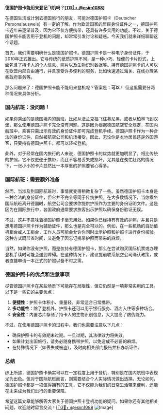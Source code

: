 **德国护照卡能用来登记飞机吗？[[TG💪+ @esim1088](https://t.me/s/esim1088)]**

在德国生活或计划去德国旅行的朋友，可能对德国护照卡（Deutscher Personalausweis）有一定的了解。作为欧盟国家的居民身份证件之一，德国护照卡近年来逐渐普及，因为它不仅方便携带，还具有许多实用的功能。不过，关于德国护照卡能否用于登机的问题，却常常引发讨论和疑惑。今天我们就来详细聊聊这个话题。

首先，我们需要明确什么是德国护照卡。德国护照卡是一种电子身份证件，于2010年正式推出。它与传统的纸质护照不同，是一种小巧、轻便的卡片形式，上面包含了持卡人的个人信息、照片以及生物识别数据等。持有德国护照卡的人可以在欧盟内部自由通行，并且享受许多便利的服务，比如快速通过海关、在线办理某些政府事务等。

那么问题来了：德国护照卡能不能用来登机呢？答案是：**可以！** 但这里需要分两种情况来具体分析。

### 国内航班：没问题！

如果你乘坐的是德国境内的航班，比如从法兰克福飞往慕尼黑，或者从柏林飞到汉堡，那么使用德国护照卡完全没有问题。这是因为根据德国航空安全规定，在国内航班中，乘客只需出示有效的身份证件即可完成登机手续。德国护照卡作为一种合法的身份证件，自然被航空公司和机场接受。因此，无论你是本地居民还是外国游客，只要持有德国护照卡，都可以轻松登机。

此外，对于经常在国内旅行的人来说，德国护照卡的优势就更加明显了。相比传统的护照，它不仅更便于携带，而且不容易丢失或损坏。尤其是在匆忙赶路的情况下，一张小小的卡片显然比一本厚重的护照要省心得多。

### 国际航班：需要额外准备

然而，当涉及到国际航班时，事情就变得稍微复杂了一些。虽然德国护照卡本身是一种合法的身份证件，但它并不完全等同于传统护照。在大多数情况下，当你乘坐国际航班离开德国时，航空公司会要求你提供护照作为主要的身份证明文件。这是因为在国际旅行中，各国政府通常要求旅客出示护照以确保身份验证无误。

不过，这并不意味着德国护照卡毫无用处。如果你已经持有有效的护照，并且只是想用德国护照卡作为辅助证件，那么也是完全可以的。例如，在一些机场的自助值机柜台或人工柜台，工作人员可能会允许你同时出示护照和护照卡进行身份核验。这种方式既节省时间，又避免了因忘记携带护照而带来的麻烦。

当然，如果你没有护照，而是仅持有德国护照卡，那么在尝试购买国际机票或办理登机手续时可能会遇到障碍。在这种情况下，建议提前联系航空公司确认政策，或者直接申请一本正式的护照以备不时之需。

### 德国护照卡的优点和注意事项

尽管德国护照卡在某些场景下可能存在局限性，但它仍然是一项非常实用的工具。以下是一些它的主要优点：

1. **便捷性**：护照卡体积小、重量轻，非常适合日常携带。
2. **多功能性**：除了登机外，护照卡还可以用于银行服务、酒店入住等多种场合。
3. **安全性**：内置芯片存储了持卡人的生物识别信息，大大提高了防伪能力。

不过，在使用德国护照卡的过程中，我们也需要注意以下几点：

- 确保护照卡的有效期未过期。一旦过期，其法律效力将失效。
- 如果计划出国旅行，请务必随身携带护照，以免造成不必要的麻烦。
- 在特殊情况下（如丢失或被盗），及时向相关部门报告并补办新证件。

### 总结

综上所述，德国护照卡确实可以在一定程度上用于登机，特别是在国内航班中表现尤为出色。但对于国际航班而言，则需要结合个人实际情况做出选择。无论如何，德国护照卡都是一项值得拥有的工具，它不仅能为我们的日常生活带来便利，还能在未来成为我们出行的重要保障。

希望这篇文章能够解答大家关于德国护照卡登机功能的疑问。如果你还有其他相关问题，欢迎随时留言交流！[[TG💪+ @esim1088](https://t.me/s/esim1088) ![Image](https://i.postimg.cc/4NQfJmqS/Snipaste-2025-05-13-00-14-12.png)]
